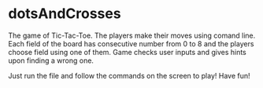 # dotsAndCrosses

The game of Tic-Tac-Toe. The players make their moves using comand line. Each field of the board has consecutive number from 0 to 8 and the players choose field using one of them. Game checks user inputs and gives hints upon finding a wrong one. 

Just run the file and follow the commands on the screen to play! Have fun!

